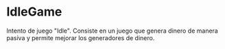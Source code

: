 # IdleGame
Intento de juego "Idle". Consiste en un juego que genera dinero de manera pasiva y permite mejorar los generadores de dinero.
